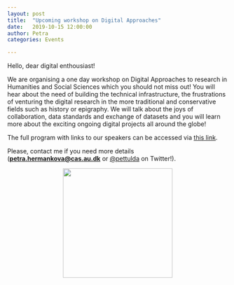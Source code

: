 ```yaml
---
layout: post
title:  "Upcoming workshop on Digital Approaches"
date:   2019-10-15 12:00:00
author: Petra
categories: Events

---
```


Hello, dear digital enthousiast!

We are organising a one day workshop on Digital Approaches to research in Humanities and Social Sciences which you should not miss out!
You will hear about the need of building the technical infrastructure, the frustrations of venturing the digital research in the more traditional and conservative fields such as history or epigraphy. We will talk about the joys of collaboration, data standards and exchange of datasets and you will learn more about the exciting ongoing digital projects all around the globe!

The full program with links to our speakers can be accessed via <a href="http://bit.ly/2OJTQoV">this link</a>.

Please, contact me if you need more details (**petra.hermankova@cas.au.dk** or <a href="https://twitter.com/pettulda">@pettulda</a> on Twitter!).

<p align="center">
  <img src="https://github.com/sdam-au/sdam-au/blob/master/assets/workshop_program.png" width="250"/>
</p>


